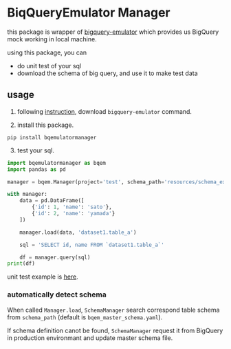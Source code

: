 # BiqQueryEmulator Manager


this package is wrapper of [bigquery-emulator](https://github.com/goccy/bigquery-emulator) which provides us BigQuery mock working in local machine.

using this package, you can

- do unit test of your sql
- download the schema of big query, and use it to make test data

## usage
1. following [instruction](https://github.com/goccy/bigquery-emulator#install),  download `bigquery-emulator` command.

2. install this package. 
```
pip install bqemulatormanager
```

3. test your sql.
```python
import bqemulatormanager as bqem
import pandas as pd

manager = bqem.Manager(project='test', schema_path='resources/schema_example.yaml')

with manager:
    data = pd.DataFrame([
        {'id': 1, 'name': 'sato'},
        {'id': 2, 'name': 'yamada'}
    ])

    manager.load(data, 'dataset1.table_a')

    sql = 'SELECT id, name FROM `dataset1.table_a`'

    df = manager.query(sql)
print(df)
```

unit test example is [here](https://github.com/gyuta/bqemulatormanager/blob/main/examples/testing.py).

### automatically detect schema
When called `Manager.load`, `SchemaManager` search correspond table schema from `schema_path` (default is `bqem_master_schema.yaml`).

If schema definition canot be found, `SchemaManager` request it from BigQuery in production environmant and update master schema file.